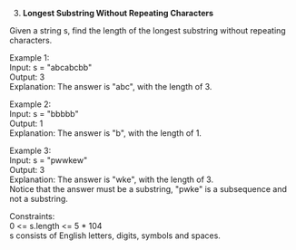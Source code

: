 3. **Longest Substring Without Repeating Characters**

Given a string s, find the length of the longest substring without repeating characters.<br>

Example 1:<br>
Input: s = "abcabcbb"<br>
Output: 3<br>
Explanation: The answer is "abc", with the length of 3.<br>

Example 2:<br>
Input: s = "bbbbb"<br>
Output: 1<br>
Explanation: The answer is "b", with the length of 1.<br>

Example 3:<br>
Input: s = "pwwkew"<br>
Output: 3<br>
Explanation: The answer is "wke", with the length of 3.<br>
Notice that the answer must be a substring, "pwke" is a subsequence and not a substring.<br>

Constraints:<br>
0 <= s.length <= 5 \* 104<br>
s consists of English letters, digits, symbols and spaces.
